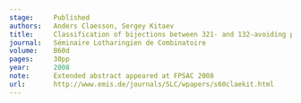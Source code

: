 ```yaml
---
stage:     Published
authors:   Anders Claesson, Sergey Kitaev
title:     Classification of bijections between 321- and 132-avoiding permutations
journal:   Séminaire Lotharingien de Combinatoire
volume:    B60d
pages:     30pp
year:      2008
note:      Extended abstract appeared at FPSAC 2008
url:       http://www.emis.de/journals/SLC/wpapers/s60claekit.html
---
```

